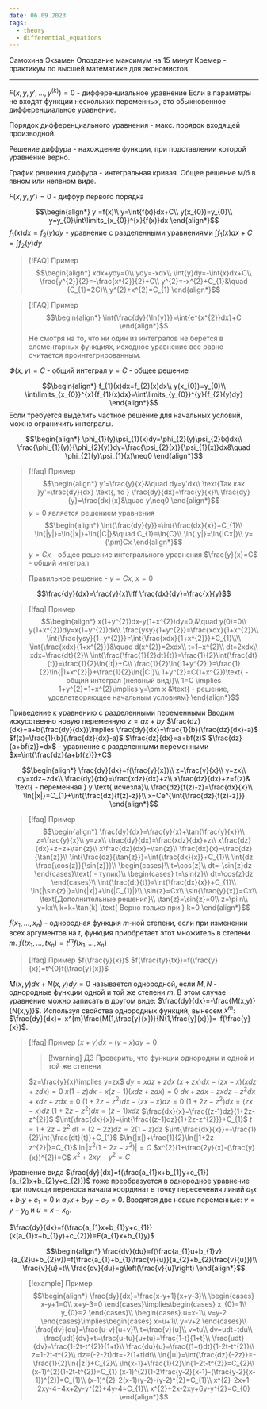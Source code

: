 ```yaml
---
date: 06.09.2023
tags:
  - theory
  - differential_equations
---
```

Самохина 
Экзамен
Опоздание максимум на 15 минут
Кремер - практикум по высшей математике для экономистов

---

$F(x,y,y',\dots,y^{(k)})=0$ - дифференциальное уравнение
Если в параметры не входят функции нескольких переменных, это обыкновенное дифференциальное уравнение.

Порядок дифференциального уравнения - макс. порядок входящей производной.

Решение диффура - нахождение функции, при подставлении которой уравнение верно.

График решения диффура - интегральная кривая.
Общее решение м/б в явном или неявном виде.

$F(x,y,y')=0$ - диффур первого порядка

$$\begin{align*}
y'=f(x)\\
y=\int{f(x)}dx+C\\
y(x_{0})=y_{0}\\
y=y_{0}\int\limits_{x_{0}}^{x}{f(x)}dx
\end{align*}$$
$f_{1}(x)dx=f_{2}(y)dy$ - уравнение с разделенными уравнениями
$\int{f_{1}(x)}dx+C=\int{f_{2}(y)}dy$

> [!FAQ] Пример
> $$\begin{align*}
> xdx+ydy=0\\
> ydy=-xdx\\
> \int{y}dy=-\int{x}dx+C\\
> \frac{y^{2}}{2}=-\frac{x^{2}}{2}+C\\
> y^{2}=-x^{2}+C_{1}&\quad (C_{1}=2C)\\
> y^{2}+x^{2}=C_{1}
> \end{align*}$$

> [!FAQ] Пример
> $$\begin{align*}
> \int{\frac{dy}{\ln{y}}}=\int{e^{x^{2}}dx}+C
> \end{align*}$$
> Не смотря на то, что ни один из интегралов не берется в элементарных функциях, исходное уравнение все равно считается проинтегрированным.

$Ф(x,y)=C$ - общий интеграл
$y=C$ - общее решение

$$\begin{align*}
f_{1}(x)dx=f_{2}(x)dx\\
y(x_{0})=y_{0}\\
\int\limits_{x_{0}}^{x}{f_{1}(x)dx}=\int\limits_{y_{0}}^{y}{f_{2}(y)dy}
\end{align*}$$
Если требуется выделить частное решение для начальных условий, можно ограничить интегралы.

$$\begin{align*}
\phi_{1}(y)\psi_{1}(x)dy=\phi_{2}(y)\psi_{2}(x)dx\\
\frac{\phi_{1}(y)}{\phi_{2}(y)}dy=\frac{\psi_{2}(x)}{\psi_{1}(x)}dx&\quad \phi_{2}(y)\psi_{1}(x)\neq0
\end{align*}$$


> [!faq] Пример
> $$\begin{align*}
y'=\frac{y}{x}&\quad dy=y'dx\\
\text{Так как }y'=\frac{dy}{dx} \text{, то } \frac{dy}{dx}=\frac{y}{x}\\
\frac{dy}{y}=\frac{dx}{x}&\quad y\neq0
\end{align*}$$
>$y=0$ является решением уравнения
>$$\begin{align*}
\int{\frac{dy}{y}}=\int{\frac{dx}{x}}+C_{1}\\
\ln{|y|}=\ln{|x|}+\ln{|C|}&\quad C_{1}=\ln{C}\\
\ln{|y|}=\ln{|Cx|}\\
y=(\pm)Cx
\end{align*}$$
>$y=Cx$ - общее решение интегрального уравнения
>$\frac{y}{x}=C$ - общий интеграл
>
>Правильное решение - $y=Cx,\:x=0$

$$\frac{dy}{dx}=\frac{y}{x}\iff \frac{dx}{dy}=\frac{x}{y}$$

> [!faq] Пример
> $$\begin{align*}
x(1+y^{2})dx-y(1+x^{2})dy=0,&\quad y(0)=0\\
y(1+x^{2})dy=x(1+y^{2})dx\\
\frac{ysy}{1+y^{2}}=\frac{xdx}{1+x^{2}}\\
\int{\frac{ysy}{1+y^{2}}}=\int{\frac{xdx}{1+x^{2}}}+C_{1}\\\\
\int{\frac{xdx}{1+x^{2}}}&\quad d(x^{2})=2xdx\\
t=1+x^{2}\\
dt=2xdx\\
xdx=\frac{dt}{2}\\
\int{\frac{\frac{1}{2}dt}{t}}=\frac{1}{2}\int{\frac{dt}{t}}=\frac{1}{2}\ln{|t|}+C\\
\frac{1}{2}\ln{|1+y^{2}|}=\frac{1}{2}\ln{|1+x^{2}|}+\frac{1}{2}\ln{|C|}\\
1+y^{2}=C(1+x^{2})\text{ - общий интеграл (неявный вид)}\\
1=C \implies 1+y^{2}=1+x^{2}\implies y=\pm x &\text{ - решение, удовлетворяющее начальным условиям}
\end{align*}$$

Приведение к уравнению с разделенными переменными
Вводим искусственно новую переменную
$z=ax+by$
$\frac{dz}{dx}=a+b(\frac{dy}{dx})\implies \frac{dy}{dx}=\frac{1}{b}(\frac{dz}{dx}-a)$
$f(z)=\frac{1}{b}(\frac{dz}{dx}-a)$
$\frac{dz}{dx}=a+bf(z)$
$\frac{dz}{a+bf(z)}=dx$ - уравнение с разделенными переменными
$x=\int{\frac{dz}{a+bf(z)}}+C$

$$\begin{align*}
\frac{dy}{dx}=f(\frac{y}{x})\\
z=\frac{y}{x}\\
y=zx\\
dy=xdz+zdx\\
\frac{dy}{dx}=\frac{xdz}{dx}+z\\
x\frac{dz}{dx}+z=f(z)& \text{ - переменная } y \text{ исчезла}\\
\frac{dz}{f(z)-z}=\frac{dx}{x}\\
\ln{|x|}=C_{1}+\int{\frac{dz}{f(z)-z}}\\
x=Ce^{\int{\frac{dz}{f(z)-z}}}
\end{align*}$$


> [!faq] Пример
> $$\begin{align*}
\frac{dy}{dx}=\frac{y}{x}+\tan{\frac{y}{x}}\\
z=\frac{y}{x}\\
y=zx\\
\frac{dy}{dx}=\frac{xdz}{dx}+z\\
x\frac{dz}{dx}+z=z+\tan{z}\\
x\frac{dz}{dx}=\tan{z}\\
\frac{dx}{x}=\frac{dz}{\tan{z}}\\
\int{\frac{dz}{\tan{z}}}=\int{\frac{dx}{x}}+C_{1}\\
\int{dz \frac{\cos{z}}{\sin{z}}}\\
\begin{cases}\\
t=\cos{z}\\
dt=-\sin{z}dz
\end{cases}\text{ - тупик}\\
\begin{cases}
t=\sin{z}\\
dt=\cos{z}dz
\end{cases}\\
\int{\frac{dt}{t}}=\int{\frac{dx}{x}}+C_{1}\\
\ln{|\sin{z}|}=\ln{|x|}+\ln{|C_{1}|}\\
\sin{z}=Cx\\
\sin{\frac{y}{x}}=Cx\\
\text{Дополнительные решения}\\
\tan{z}=\sin{z}=0\\
z=\pi n\\
y=kx\\
k=k+\tan{k} \text{ Верно только при } k=0
\end{align*}$$

$f(x_{1},\dots,x_{n})$ - однородная функция $m$-ной степени, если при изменении всех аргументов на $t$, функция приобретает этот множитель в степени $m$.
$f(tx_{1},\dots,tx_{n})=t^{m}f(x_{1},\dots,x_{n})$

> [!faq] Пример
> $f(\frac{y}{x})$
> $f(\frac{ty}{tx})=f(\frac{y}{x})=t^{0}f(\frac{y}{x})$


$M(x,y)dx+N(x,y)dy=0$ называется однородной, если $M,N$ - однородные функции одной и той же степени $m$. В этом случае уравнение можно записать в другом виде: $\frac{dy}{dx}=-\frac{M(x,y)}{N(x,y)}$. Используя свойства однородных функций, вынесем $x^{m}$: $\frac{dy}{dx}=-x^{m}\frac{M(1,\frac{y}{x})}{N(1,\frac{y}{x})}=-f(\frac{y}{x})$.


> [!faq] Пример
> $(x+y)dx-(y-x)dy=0$
> 
> > [!warning] ДЗ
> > Проверить, что функции однородны и одной и той же степени
> 
> $z=\frac{y}{x}\implies y=zx$
$dy=xdz+zdx$
$(x+zx)dx-(zx-x)(xdz+zdx)=0$
$x(1+z)dx-x(z-1)(xdz+zdx)=0$
$dx+zdx-zxdz-z^{2}dx+xdz+zdx=0$
$(1+2z-z^{2})dx-(zx-x)dz=0$
$(1+2z-z^{2})dx=(zx-x)dz$
$(1+2z-z^{2})dx=(z-1)xdz$
$\frac{dx}{x}=\frac{(z-1)dz}{1+2z-z^{2}}$
$\int{\frac{dx}{x}}=\int{\frac{(z-1)dz}{1+2z-z^{2}}}+C_{1}$
$t=1+2z-z^{2}$
$dt=(2-2z)dz=2(1-z)dz$
$\int{\frac{dx}{x}}=-\frac{1}{2}\int{\frac{dt}{t}}+C_{1}$
$\ln{|x|}+\frac{1}{2}\ln{|1+2z-z^{2}|}=C_{1}$
$\ln{|x^{2}(1+2z-z^{2})|}=C$
$x^{2}(1+\frac{2y}{x}-(\frac{y}{x})^{2})=C$
$x^{2}+2xy-y^{2}=C$

Уравнение вида $\frac{dy}{dx}=f(\frac{a_{1}x+b_{1}y+c_{1}}{a_{2}x+b_{2}y+c_{2}})$ тоже преобразуется в однородное уравнение при помощи переноса начала координат в точку пересечения линий $a_{1}x+b_{1}y+c_{1}=0$ и $a_{2}x+b_{2}y+c_{2}=0$. Вводятся две новые переменные: $v=y-y_{0}$ и $u=x-x_{0}$.

$\frac{dy}{dx}=f(\frac{a_{1}x+b_{1}y+c_{1}}{k(a_{1}x+b_{1}y)+c_{2}})=F(a_{1}x+b_{1}y)$

$$\begin{align*}
\frac{dv}{du}=f(\frac{a_{1}u+b_{1}v}{a_{2}u+b_{2}v})=f(\frac{a_{1}+b_{1}\frac{v}{u}}{a_{2}+b_{2}\frac{v}{u}})\\
\frac{v}{u}=t\\
\frac{dv}{du}=g\left(\frac{v}{u}\right)
\end{align*}$$


> [!example] Пример
> $$\begin{align*}
\frac{dy}{dx}=\frac{x-y+1}{x+y-3}\\
\begin{cases}
x-y+1=0\\
x+y-3=0
\end{cases}\implies\begin{cases}
x_{0}=1\\
y_{0}=2
\end{cases}\\
\begin{cases}
u=x-1\\
v=y-2
\end{cases}\implies\begin{cases}
x=u+1\\
y=v+2
\end{cases}\\
\frac{dv}{du}=\frac{u-v}{u+v}\\
t=\frac{v}{u}\\
v=tu\\
dv=udt+tdu\\
\frac{udt}{dv}+t=\frac{u-tu}{u+tu}=\frac{1-t}{1+t}\\
\frac{udt}{dv}=\frac{1-2t-t^{2}}{1+t}\\
\frac{du}{u}=\frac{(1+t)dt}{1-2t-t^{2}}\\
z=1-2t-t^{2}\\
dz=(-2-2t)dt=-2(1+t)dt\\
\ln{|u|}=\int{\frac{dz}{-2z}}=-\frac{1}{2}\ln{|z|}+C_{2}\\
\ln{x-1}+\frac{1}{2}\ln{1-2t-t^{2}}=C_{2}\\
(x-1)^{2}(1-2t-t^{2})=C_{1}
(x-1)^{2}(1-2\frac{y-2}{x-1}-(\frac{y-2}{x-1})^{2})=C_{1}\\
(x-1)^{2}-2(x-1)(y-2)-(y-2)^{2}=C_{1}\\
x^{2}-2x+1-2xy-4+4x+2y-y^{2}+4y-4=C_{1}\\
x^{2}+2x-2xy+6y-y^{2}=C_{0}
\end{align*}$$


